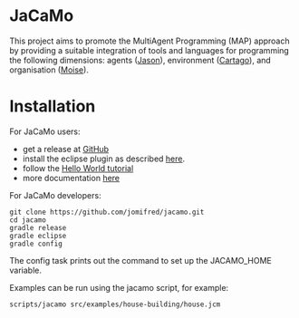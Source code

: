 # JaCaMo

This project aims to promote the MultiAgent Programming (MAP) approach by providing a suitable integration of tools and languages for programming the following dimensions: agents ([Jason](http://jason.sf.net)), environment ([Cartago](http://cartago.sourceforge.net/)), and organisation ([Moise](http://moise.sf.net)).

# Installation

For JaCaMo users:

- get a release at [GitHub](https://github.com/jomifred/jacamo/releases) 
- install the eclipse plugin as described [here](http://jacamo.sourceforge.net/eclipseplugin/tutorial).
- follow the [Hello World tutorial](http://jacamo.sourceforge.net/tutorial/hello-world)
- more documentation [here](http://jacamo.sf.net)
	
For JaCaMo developers:

	git clone https://github.com/jomifred/jacamo.git
	cd jacamo
	gradle release
	gradle eclipse
	gradle config
	
The config task prints out the command to set up the JACAMO_HOME variable.
	
Examples can be run using the jacamo script, for example:

	scripts/jacamo src/examples/house-building/house.jcm

